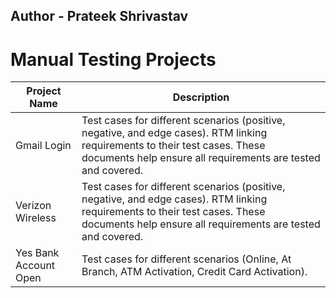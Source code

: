 ## Author - Prateek Shrivastav

# Manual Testing Projects
| Project Name | Description |
| -------------- | ------------- |
| Gmail Login  | Test cases for different scenarios (positive, negative, and edge cases). RTM linking requirements to their test cases. These documents help ensure all requirements are tested and covered.  |
| Verizon Wireless  | Test cases for different scenarios (positive, negative, and edge cases). RTM linking requirements to their test cases. These documents help ensure all requirements are tested and covered.  |
| Yes Bank Account Open | Test cases for different scenarios (Online, At Branch, ATM Activation, Credit Card Activation).  |
